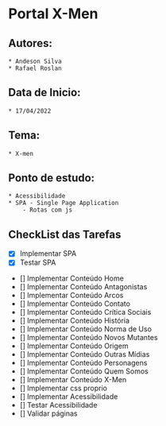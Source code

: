 # Portal X-Men

## Autores:
    * Andeson Silva
    * Rafael Roslan

## Data de Inicio:
    * 17/04/2022

## Tema:
    * X-men

## Ponto de estudo:
    * Acessibilidade
    * SPA - Single Page Application
        - Rotas com js

## CheckList das Tarefas

 - [x] Implementar SPA
 - [x] Testar SPA
 - [] Implementar Conteúdo Home
 - [] Implementar Conteúdo Antagonistas
 - [] Implementar Conteúdo Arcos
 - [] Implementar Conteúdo Contato
 - [] Implementar Conteúdo Crítica Sociais
 - [] Implementar Conteúdo História
 - [] Implementar Conteúdo Norma de Uso
 - [] Implementar Conteúdo Novos Mutantes
 - [] Implementar Conteúdo Origem
 - [] Implementar Conteúdo Outras Mídias
 - [] Implementar Conteúdo Personagens
 - [] Implementar Conteúdo Quem Somos
 - [] Implementar Conteúdo X-Men
 - [] Implementar css proprio
 - [] Implementar Acessibilidade
 - [] Testar Acessibilidade
 - [] Validar páginas